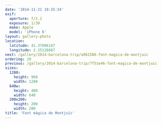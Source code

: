 ```yaml
---
date: '2014-11-21 19:35:34'
exif:
  aperture: f/2.2
  exposure: 1/30
  make: Apple
  model: 'iPhone 6'
layout: gallery-photo
location:
  latitude: 41.37096167
  longitude: 2.15126667
next: /gallery/2014-barcelona-trip/a061586-font-magica-de-montjuic
ordering: 29
previous: /gallery/2014-barcelona-trip/7f51e46-font-magica-de-montjuic
sizes:
  1280:
    height: 960
    width: 1280
  640w:
    height: 480
    width: 640
  200x200:
    height: 200
    width: 200
title: 'Font màgica de Montjuïc'
---
```


